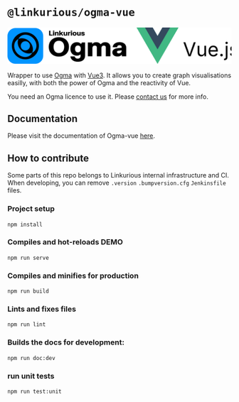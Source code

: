 # `@linkurious/ogma-vue`

![logo](/docs/.vuepress/public/logo.svg)


Wrapper to use [Ogma](https://doc.linkurio.us/ogma/latest/) with [Vue3](https://vuejs.org/about/releases.html).
It allows you to create graph visualisations easilly, with both the power of Ogma and the reactivity of Vue. 

You need an Ogma licence to use it. Please [contact us](https://doc.linkurio.us/ogma/latest/support.html) for more info.

## Documentation

Please visit the documentation of Ogma-vue [here](https://linkurious.github.io/ogma-vue/).

## How to contribute

Some parts of this repo belongs to Linkurious internal infrastructure and CI. 
When developing, you can remove `.version` `.bumpversion.cfg` `Jenkinsfile`  files.

### Project setup
```
npm install
```

### Compiles and hot-reloads DEMO
```
npm run serve
```

### Compiles and minifies for production
```
npm run build
```

### Lints and fixes files
```
npm run lint
```

### Builds the docs for development: 
```
npm run doc:dev
```

### run unit tests
```
npm run test:unit
```